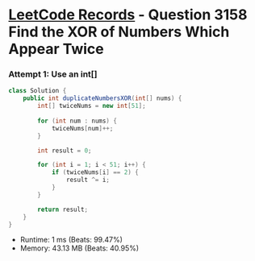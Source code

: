 # [LeetCode Records](../../README.md) - Question 3158 Find the XOR of Numbers Which Appear Twice

### Attempt 1: Use an int[]
```java
class Solution {
    public int duplicateNumbersXOR(int[] nums) {
        int[] twiceNums = new int[51];
        
        for (int num : nums) {
            twiceNums[num]++;
        }

        int result = 0;

        for (int i = 1; i < 51; i++) {
            if (twiceNums[i] == 2) {
                result ^= i;
            }
        }

        return result;
    }
}
```
- Runtime: 1 ms (Beats: 99.47%)
- Memory: 43.13 MB (Beats: 40.95%)

<br>
